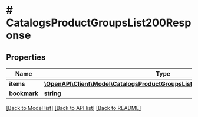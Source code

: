 # # CatalogsProductGroupsList200Response

## Properties

Name | Type | Description | Notes
------------ | ------------- | ------------- | -------------
**items** | [**\OpenAPI\Client\Model\CatalogsProductGroupsList200ResponseAllOfItemsInner[]**](CatalogsProductGroupsList200ResponseAllOfItemsInner.md) |  |
**bookmark** | **string** |  | [optional]

[[Back to Model list]](../../README.md#models) [[Back to API list]](../../README.md#endpoints) [[Back to README]](../../README.md)
